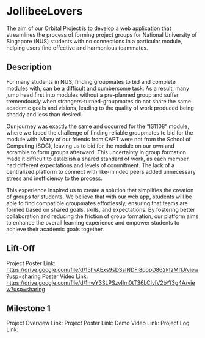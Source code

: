 ﻿# JollibeeLovers
The aim of our Orbital Project is to develop a web application that streamlines the process of forming project groups for National University of Singapore (NUS) students with no connections in a particular module, helping users find effective and harmonious teammates.


## Description
For many students in NUS, finding groupmates to bid and complete modules with, can be a difficult and cumbersome task. As a result, many jump head first into modules without a pre-planned group and suffer tremendously when strangers-turned-groupmates do not share the same academic goals and visions, leading to the quality of work produced being shoddy and less than desired.

Our journey was exactly the same and occurred for the “IS1108” module, where we faced the challenge of finding reliable groupmates to bid for the module with. Many of our friends from CAPT were not from the School of Computing (SOC), leaving us to bid for the module on our own and scramble to form groups afterward. This uncertainty in group formation made it difficult to establish a shared standard of work, as each member had different expectations and levels of commitment. The lack of a centralized platform to connect with like-minded peers added unnecessary stress and inefficiency to the process.

This experience inspired us to create a solution that simplifies the creation of groups for students. We believe that with our web app, students will be able to find compatible groupmates effortlessly, ensuring that teams are formed based on shared goals, skills, and expectations. By fostering better collaboration and reducing the friction of group formation, our platform aims to enhance the overall learning experience and empower students to achieve their academic goals together.


## Lift-Off
Project Poster Link: https://drive.google.com/file/d/15hvAExs9sDSsINDFI8qopD862kfzMI1J/view?usp=sharing
Poster Video Link: https://drive.google.com/file/d/1hwY3SLPSzvIIm0tT36LCIyIV2bYf3g4A/view?usp=sharing


## Milestone 1
Project Overview Link:
Project Poster Link:
Demo Video Link:
Project Log Link:
